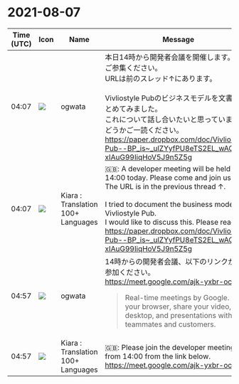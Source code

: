 # 2021-08-07

|Time (UTC)|Icon|Name|Message|
|---|---|---|---|
|04:07|![](https://avatars.slack-edge.com/2019-11-22/845042642576_070441337abaca9fb7b3_72.png)|ogwata|本日14時から開発者会議を開催します。ぜひご参集ください。<br>URLは前のスレッド↑にあります。<br><br>Vivliostyle Pubのビジネスモデルを文書にまとめてみました。<br>これについて話し合いたいと思っています。どうかご一読ください。<br><https://paper.dropbox.com/doc/Vivliostyle-Pub--BP_is~_ulZYyfPU8eTS2EL_wAQ-xIAuG99IiqHoV5J9n5Z5g>|
|04:07|![](https://avatars.slack-edge.com/2021-08-02/2324149410423_2aa7423c4133ecb9f168_72.png)|Kiara : Translation 100+ Languages|🇬🇧: A developer meeting will be held from 14:00 today. Please come and join us.<br>The URL is in the previous thread ↑.<br><br>I tried to document the business model of Vivliostyle Pub.<br>I would like to discuss this. Please read it.<br><https://paper.dropbox.com/doc/Vivliostyle-Pub--BP_is~_ulZYyfPU8eTS2EL_wAQ-xIAuG99IiqHoV5J9n5Z5g>|
|04:57|![](https://avatars.slack-edge.com/2019-11-22/845042642576_070441337abaca9fb7b3_72.png)|ogwata|14時からの開発者会議、以下のリンクからご参加ください。<br><https://meet.google.com/ajk-yxbr-ock><br><blockquote>Real-time meetings by Google. Using your browser, share your video, desktop, and presentations with teammates and customers.</blockquote>|
|04:57|![](https://avatars.slack-edge.com/2021-08-02/2324149410423_2aa7423c4133ecb9f168_72.png)|Kiara : Translation 100+ Languages|🇬🇧: Please join the developer meeting from 14:00 from the link below.<br><https://meet.google.com/ajk-yxbr-ock>|
